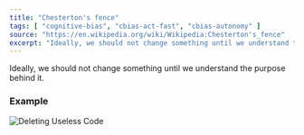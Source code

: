 ```yaml
---
title: "Chesterton's fence"
tags: [ "cognitive-bias", "cbias-act-fast", "cbias-autonomy" ]
source: "https://en.wikipedia.org/wiki/Wikipedia:Chesterton's_fence"
excerpt: "Ideally, we should not change something until we understand the purpose behind it."
---
```


Ideally, we should not change something until we understand the purpose behind it.

### Example

![Deleting Useless Code](https://i.imgur.com/1FcKXFz.gif)
